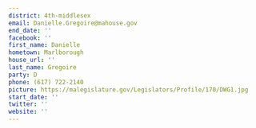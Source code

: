 ```yaml
---
district: 4th-middlesex
email: Danielle.Gregoire@mahouse.gov
end_date: ''
facebook: ''
first_name: Danielle
hometown: Marlborough
house_url: ''
last_name: Gregoire
party: D
phone: (617) 722-2140
picture: https://malegislature.gov/Legislators/Profile/170/DWG1.jpg
start_date: ''
twitter: ''
website: ''
---
```

